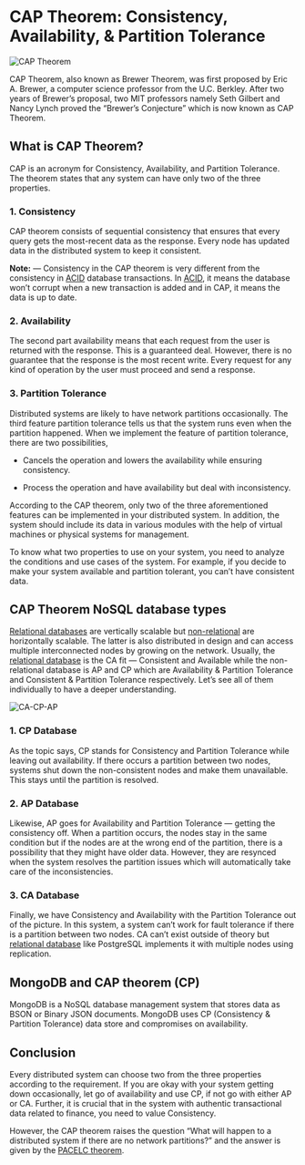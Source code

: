 # CAP Theorem: Consistency, Availability, & Partition Tolerance

![CAP Theorem](https://miro.medium.com/max/1100/1*IJSbPVZrMKkDnEBkPjFoDA.jpeg)

CAP Theorem, also known as Brewer Theorem, was first proposed by Eric A. Brewer, a computer science professor from the U.C. Berkley. After two years of Brewer’s proposal, two MIT professors namely Seth Gilbert and Nancy Lynch proved the “Brewer’s Conjecture” which is now known as CAP Theorem.

## What is CAP Theorem?

CAP is an acronym for Consistency, Availability, and Partition Tolerance. The theorem states that any system can have only two of the three properties.

### 1. Consistency

CAP theorem consists of sequential consistency that ensures that every query gets the most-recent data as the response. Every node has updated data in the distributed system to keep it consistent.

**Note:** — Consistency in the CAP theorem is very different from the consistency in [ACID](https://github.com/Pragya2056/System-Design-Concepts/tree/master/Databases/Relational%20Database) database transactions. In [ACID](https://github.com/Pragya2056/System-Design-Concepts/tree/master/Databases/Relational%20Database), it means the database won’t corrupt when a new transaction is added and in CAP, it means the data is up to date.

### 2. Availability

The second part availability means that each request from the user is returned with the response. This is a guaranteed deal. However, there is no guarantee that the response is the most recent write. Every request for any kind of operation by the user must proceed and send a response.

### 3. Partition Tolerance

Distributed systems are likely to have network partitions occasionally. The third feature partition tolerance tells us that the system runs even when the partition happened. When we implement the feature of partition tolerance, there are two possibilities,

- Cancels the operation and lowers the availability while ensuring consistency.

- Process the operation and have availability but deal with inconsistency.

According to the CAP theorem, only two of the three aforementioned features can be implemented in your distributed system. In addition, the system should include its data in various modules with the help of virtual machines or physical systems for management.

To know what two properties to use on your system, you need to analyze the conditions and use cases of the system. For example, if you decide to make your system available and partition tolerant, you can’t have consistent data.

## CAP Theorem NoSQL database types

[Relational databases](https://github.com/Pragya2056/System-Design-Concepts/tree/master/Databases/Relational%20Database) are vertically scalable but [non-relational](https://github.com/Pragya2056/System-Design-Concepts/tree/master/Databases/Non-relational-Database) are horizontally scalable. The latter is also distributed in design and can access multiple interconnected nodes by growing on the network. Usually, the [relational database](https://github.com/Pragya2056/System-Design-Concepts/tree/master/Databases/Relational%20Database) is the CA fit — Consistent and Available while the non-relational database is AP and CP which are Availability & Partition Tolerance and Consistent & Partition Tolerance respectively. Let’s see all of them individually to have a deeper understanding.

![CA-CP-AP](https://miro.medium.com/max/1100/1*mm6bkV3L7cGNRaM2U9wzTQ.jpeg)

### 1. CP Database

As the topic says, CP stands for Consistency and Partition Tolerance while leaving out availability. If there occurs a partition between two nodes, systems shut down the non-consistent nodes and make them unavailable. This stays until the partition is resolved.

### 2. AP Database

Likewise, AP goes for Availability and Partition Tolerance — getting the consistency off. When a partition occurs, the nodes stay in the same condition but if the nodes are at the wrong end of the partition, there is a possibility that they might have older data. However, they are resynced when the system resolves the partition issues which will automatically take care of the inconsistencies.

### 3. CA Database

Finally, we have Consistency and Availability with the Partition Tolerance out of the picture. In this system, a system can’t work for fault tolerance if there is a partition between two nodes. CA can’t exist outside of theory but [relational database](https://github.com/Pragya2056/System-Design-Concepts/tree/master/Databases/Relational%20Database) like PostgreSQL implements it with multiple nodes using replication.

## MongoDB and CAP theorem (CP)

MongoDB is a NoSQL database management system that stores data as BSON or Binary JSON documents. MongoDB uses CP (Consistency & Partition Tolerance) data store and compromises on availability.

## Conclusion

Every distributed system can choose two from the three properties according to the requirement. If you are okay with your system getting down occasionally, let go of availability and use CP, if not go with either AP or CA. Further, it is crucial that in the system with authentic transactional data related to finance, you need to value Consistency.

However, the CAP theorem raises the question “What will happen to a distributed system if there are no network partitions?” and the answer is given by the [PACELC theorem](https://github.com/Pragya2056/System-Design-Concepts/tree/master/PACELC%20Theorem).